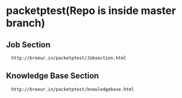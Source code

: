 # packetptest(Repo is inside master branch)

##  Job Section 
      http://breeur.in/packetptest/Jobsection.html
##  Knowledge Base Section 
      http://breeur.in/packetptest/knowledgebase.html
